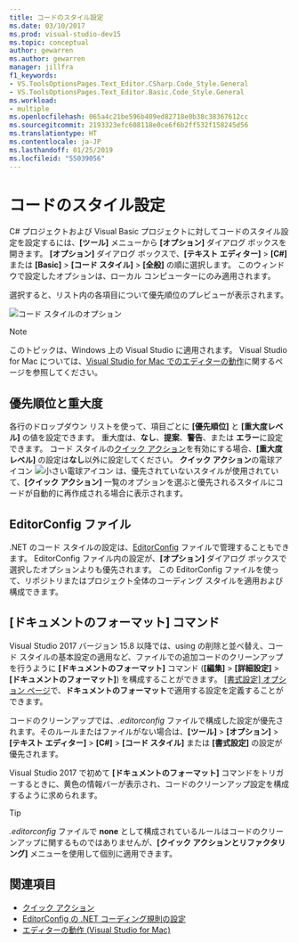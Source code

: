 ```yaml
---
title: コードのスタイル設定
ms.date: 03/10/2017
ms.prod: visual-studio-dev15
ms.topic: conceptual
author: gewarren
ms.author: gewarren
manager: jillfra
f1_keywords:
- VS.ToolsOptionsPages.Text_Editor.CSharp.Code_Style.General
- VS.ToolsOptionsPages.Text_Editor.Basic.Code_Style.General
ms.workload:
- multiple
ms.openlocfilehash: 065a4c21be596b409ed82718e0b38c38367612cc
ms.sourcegitcommit: 2193323efc608118e0ce6f6b2ff532f158245d56
ms.translationtype: HT
ms.contentlocale: ja-JP
ms.lasthandoff: 01/25/2019
ms.locfileid: "55039056"
---
```

# <a name="code-style-preferences"></a>コードのスタイル設定

C# プロジェクトおよび Visual Basic プロジェクトに対してコードのスタイル設定を設定するには、**[ツール]** メニューから **[オプション]** ダイアログ ボックスを開きます。 **[オプション]** ダイアログ ボックスで、**[テキスト エディター]** > **[C#]** または **[Basic]** > **[コード スタイル]** > **[全般]** の順に選択します。 このウィンドウで設定したオプションは、ローカル コンピューターにのみ適用されます。

選択すると、リスト内の各項目について優先順位のプレビューが表示されます。

![コード スタイルのオプション](media/code-style-quick-actions-dialog.png)

> [!NOTE]
> このトピックは、Windows 上の Visual Studio に適用されます。 Visual Studio for Mac については、[Visual Studio for Mac でのエディターの動作](/visualstudio/mac/editor-behavior)に関するページを参照してください。

## <a name="preference-and-severity"></a>優先順位と重大度

各行のドロップダウン リストを使って、項目ごとに **[優先順位]** と **[重大度レベル]** の値を設定できます。 重大度は、**なし**、**提案**、**警告**、または **エラー**に設定できます。 コード スタイルの[クイック アクション](../ide/quick-actions.md)を有効にする場合、**[重大度レベル]** の設定は**なし**以外に設定してください。 **クイック アクション**の電球アイコン ![小さい電球アイコン](media/vs2015_lightbulbsmall.png) は、優先されていないスタイルが使用されていて、**[クイック アクション]** 一覧のオプションを選ぶと優先されるスタイルにコードが自動的に再作成される場合に表示されます。

## <a name="editorconfig-files"></a>EditorConfig ファイル

.NET のコード スタイルの設定は、[EditorConfig](../ide/editorconfig-code-style-settings-reference.md) ファイルで管理することもできます。 EditorConfig ファイル内の設定が、**[オプション]** ダイアログ ボックスで選択したオプションよりも優先されます。 この EditorConfig ファイルを使って、リポジトリまたはプロジェクト全体のコーディング スタイルを適用および構成できます。

## <a name="format-document-command"></a>[ドキュメントのフォーマット] コマンド

Visual Studio 2017 バージョン 15.8 以降では、using の削除と並べ替え、コード スタイルの基本設定の適用など、ファイルでの追加コードのクリーンアップを行うように **[ドキュメントのフォーマット]** コマンド (**[編集]** > **[詳細設定]** > **[ドキュメントのフォーマット]**) を構成することができます。 [[書式設定] オプション ページ](reference/options-text-editor-csharp-formatting.md#format-document-settings)で、**ドキュメントのフォーマット**で適用する設定を定義することができます。

コードのクリーンアップでは、*.editorconfig* ファイルで構成した設定が優先されます。そのルールまたはファイルがない場合は、**[ツール]** > **[オプション]** > **[テキスト エディター]** > **[C#]** > **[コード スタイル]** または **[書式設定]** の設定が優先されます。

Visual Studio 2017 で初めて **[ドキュメントのフォーマット]** コマンドをトリガーするときに、黄色の情報バーが表示され、コードのクリーンアップ設定を構成するように求められます。

> [!TIP]
> *.editorconfig* ファイルで **none** として構成されているルールはコードのクリーンアップに関するものではありませんが、**[クイック アクションとリファクタリング]** メニューを使用して個別に適用できます。

## <a name="see-also"></a>関連項目

- [クイック アクション](../ide/quick-actions.md)
- [EditorConfig の .NET コーディング規則の設定](../ide/editorconfig-code-style-settings-reference.md)
- [エディターの動作 (Visual Studio for Mac)](/visualstudio/mac/editor-behavior)